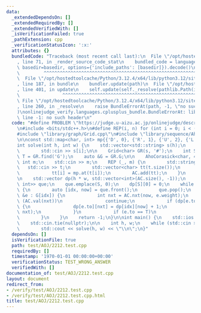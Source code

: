 ```yaml
---
data:
  _extendedDependsOn: []
  _extendedRequiredBy: []
  _extendedVerifiedWith: []
  _isVerificationFailed: true
  _pathExtension: cpp
  _verificationStatusIcon: ':x:'
  attributes: {}
  bundledCode: "Traceback (most recent call last):\n  File \"/opt/hostedtoolcache/Python/3.12.4/x64/lib/python3.12/site-packages/onlinejudge_verify/documentation/build.py\"\
    , line 71, in _render_source_code_stat\n    bundled_code = language.bundle(stat.path,\
    \ basedir=basedir, options={'include_paths': [basedir]}).decode()\n          \
    \         ^^^^^^^^^^^^^^^^^^^^^^^^^^^^^^^^^^^^^^^^^^^^^^^^^^^^^^^^^^^^^^^^^^^^^^^^^^^^^^^^^\n\
    \  File \"/opt/hostedtoolcache/Python/3.12.4/x64/lib/python3.12/site-packages/onlinejudge_verify/languages/cplusplus.py\"\
    , line 187, in bundle\n    bundler.update(path)\n  File \"/opt/hostedtoolcache/Python/3.12.4/x64/lib/python3.12/site-packages/onlinejudge_verify/languages/cplusplus_bundle.py\"\
    , line 401, in update\n    self.update(self._resolve(pathlib.Path(included), included_from=path))\n\
    \                ^^^^^^^^^^^^^^^^^^^^^^^^^^^^^^^^^^^^^^^^^^^^^^^^^^^^^^^^^\n \
    \ File \"/opt/hostedtoolcache/Python/3.12.4/x64/lib/python3.12/site-packages/onlinejudge_verify/languages/cplusplus_bundle.py\"\
    , line 260, in _resolve\n    raise BundleErrorAt(path, -1, \"no such header\"\
    )\nonlinejudge_verify.languages.cplusplus_bundle.BundleErrorAt: library/graph/Grid.cpp:\
    \ line -1: no such header\n"
  code: "#define PROBLEM \"https://judge.u-aizu.ac.jp/onlinejudge/description.jsp?id=2212\"\
    \n#include <bits/stdc++.h>\n#define REP(i, n) for (int i = 0; i < (n); i++)\n\n\
    #include \"library/graph/Grid.cpp\"\n#include \"library/sequence/AhoCorasick.cpp\"\
    \n\nconst std::map<char, int> mp{{'D', 0}, {'R', 1}, {'U', 2}, {'L', 3}};\n\n\
    int solve(int h, int w) {\n    std::vector<std::string> s(h);\n    REP (i, h)\n\
    \        std::cin >> s[i];\n\n    Grid<char> GR(s, '#');\n    int S = GR.find('S'),\
    \ T = GR.find('G');\n    auto &G = GR.G;\n\n    AhoCorasick<char, 4> AC;\n   \
    \ int m;\n    std::cin >> m;\n    REP (_, m) {\n        std::string t;\n     \
    \   std::cin >> t;\n        std::vector<char> tt(t.size());\n        REP (i, t.size())\n\
    \            tt[i] = mp.at(t[i]);\n        AC.add(tt);\n    }\n    AC.build();\n\
    \n    std::vector dp(h * w, std::vector<int>(AC.size(), -1));\n    std::queue<std::pair<int,\
    \ int>> que;\n    que.emplace(S, 0);\n    dp[S][0] = 0;\n    while (que.size())\
    \ {\n        auto [idx, now] = que.front();\n        que.pop();\n        for (auto\
    \ &e : G[idx]) {\n            int nxt = AC.nxt(now, e.weight);\n            if\
    \ (AC.val(nxt))\n                continue;\n            if (dp[e.to][nxt] < 0)\
    \ {\n                dp[e.to][nxt] = dp[idx][now] + 1;\n                que.emplace(e.to,\
    \ nxt);\n            }\n            if (e.to == T)\n                return dp[e.to][nxt];\n\
    \        }\n    }\n    return -1;\n}\n\nint main() {\n    std::ios::sync_with_stdio(false);\n\
    \    std::cin.tie(nullptr);\n\n    int h, w;\n    while (std::cin >> h >> w, h)\n\
    \        std::cout << solve(h, w) << \"\\n\";\n}"
  dependsOn: []
  isVerificationFile: true
  path: test/AOJ/2212.test.cpp
  requiredBy: []
  timestamp: '1970-01-01 00:00:00+00:00'
  verificationStatus: TEST_WRONG_ANSWER
  verifiedWith: []
documentation_of: test/AOJ/2212.test.cpp
layout: document
redirect_from:
- /verify/test/AOJ/2212.test.cpp
- /verify/test/AOJ/2212.test.cpp.html
title: test/AOJ/2212.test.cpp
---
```

